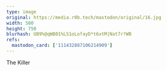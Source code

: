 ```yaml
---
type: image
original: https://media.r0b.tech/mastodon/original/16.jpg
width: 500
height: 750
blurhash: UB9%@qWB01%LS1oLofayD*t6xtM|Nat7r?WB
refs:
  mastodon_card: ['111432887106214909']
---
```


The Killer
